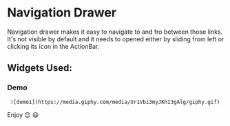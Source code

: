 # Navigation Drawer 

Navigation drawer makes it easy to navigate to and fro between those links. It's not visible by default and it needs to opened either by sliding from left or clicking its icon in the ActionBar.

## Widgets Used:


### Demo 


                             
     ![demo1](https://media.giphy.com/media/Ur1Vbi3myJKhI3gAlg/giphy.gif)  
                                                                          



  
Enjoy :wink: :smiley:

